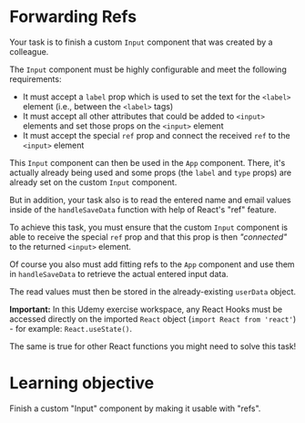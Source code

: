 # Forwarding Refs

Your task is to finish a custom `Input` component that was created by a colleague.

The `Input` component must be highly configurable and meet the following requirements:

-   It must accept a `label` prop which is used to set the text for the `<label>` element (i.e., between the `<label>` tags)
-   It must accept all other attributes that could be added to `<input>` elements and set those props on the `<input>` element
-   It must accept the special `ref` prop and connect the received `ref` to the `<input>` element

This `Input` component can then be used in the `App` component. There, it's actually already being used and some props (the `label` and `type` props) are already set on the custom `Input` component.

But in addition, your task also is to read the entered name and email values inside of the `handleSaveData` function with help of React's "ref" feature.

To achieve this task, you must ensure that the custom `Input` component is able to receive the special `ref` prop and that this prop is then <i>"connected"</i> to the returned `<input>` element.

Of course you also must add fitting refs to the `App` component and use them in `handleSaveData` to retrieve the actual entered input data.

The read values must then be stored in the already-existing `userData` object.

<b>Important:</b> In this Udemy exercise workspace, any React Hooks must be accessed directly on the imported `React` object (`import React from 'react'`) - for example: `React.useState()`.

The same is true for other React functions you might need to solve this task!

# Learning objective

Finish a custom "Input" component by making it usable with "refs".
